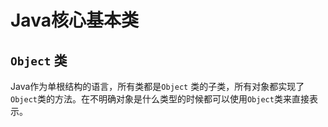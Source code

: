 # Java核心基本类

## `Object` 类

Java作为单根结构的语言，所有类都是`Object` 类的子类，所有对象都实现了`Object`类的方法。在不明确对象是什么类型的时候都可以使用`Object`类来直接表示。